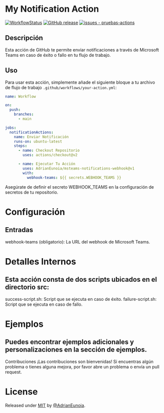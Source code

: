 # My Notification Action

[![WorkflowStatus](https://github.com/AdrianEunoia/pruebas-actions/actions/workflows/development.yml/badge.svg)](https://github.com/AdrianEunoia/pruebas-actions/actions/workflows/development.yml)
[![GitHub release](https://img.shields.io/github/release/AdrianEunoia/pruebas-actions?include_prereleases=&sort=semver&color=brightgreen)](https://github.com/AdrianEunoia/pruebas-actions/releases/)
[![issues - pruebas-actions](https://img.shields.io/github/issues/AdrianEunoia/pruebas-actions)](https://github.com/AdrianEunoia/pruebas-actions/issues)

## Descripción

Esta acción de GitHub te permite enviar notificaciones a través de Microsoft Teams en caso de éxito o fallo en tu flujo de trabajo.

## Uso

Para usar esta acción, simplemente añade el siguiente bloque a tu archivo de flujo de trabajo `.github/workflows/your-action.yml`:

```yaml
name: Workflow

on:
  push:
    branches:
      - main

jobs:
  notificationActions:
    name: Enviar Notificación
    runs-on: ubuntu-latest
    steps:
      - name: Checkout Repositorio
        uses: actions/checkout@v2

      - name: Ejecutar Tu Acción
        uses: AdrianEunoia/msteams-notifications-webhook@v1
        with:
          webhook-teams: ${{ secrets.WEBHOOK_TEAMS }}
```

Asegúrate de definir el secreto WEBHOOK_TEAMS en la configuración de secretos de tu repositorio.

# Configuración

## Entradas

webhook-teams (obligatorio): La URL del webhook de Microsoft Teams.

# Detalles Internos
## Esta acción consta de dos scripts ubicados en el directorio src:

success-script.sh: Script que se ejecuta en caso de éxito.
failure-script.sh: Script que se ejecuta en caso de fallo.

# Ejemplos
## Puedes encontrar ejemplos adicionales y personalizaciones en la sección de ejemplos.

Contribuciones
¡Las contribuciones son bienvenidas! Si encuentras algún problema o tienes alguna mejora, por favor abre un problema o envía un pull request.

# License

Released under [MIT](/LICENSE) by [@AdrianEunoia](https://github.com/AdrianEunoia).
